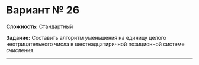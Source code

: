# Вариант № 26
**Сложность:** Стандартный

**Задание:**  Составить алгоритм уменьшения на единицу целого неотрицательного числа в шестнадцатиричной позиционной системе счисления.

---
